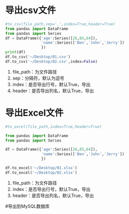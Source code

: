 # 导出csv文件
```python
#to_csv(file_path,sep=',',index=True,header=True)
from pandas import DataFrame
from pandas import Series
df = DataFrame({'age':Series([26,85,64]),
                'name':Series(['Ben','John','Jerry'])
                })
print(df)
df.to_csv('~/Desktop/01.csv')
df.to_csv('~/Desktop/02.csv',index=False)
```
1. file_path：为文件路径
2. sep：分隔符，默认为逗号
3. index：是否导出行号，默认True，导出
4. header：是否导出列名，默认True，导出

# 导出Excel文件
```python
#to_excel(file_path,index=True,header=True)

from pandas import DataFrame
from pandas import Series

df = DataFrame({'age':Series([26,85,64]),
                'name':Series(['Ben','John','Jerry'])
                })

df.to_excel('~/Desktop/01.xlsx')
df.to_excel('~/Desktop/02.xlsx')
```
1. file_path：为文件路径
2. index：是否导出行号，默认True，导出
3. header：是否导出列名，默认True，导出

#导出到MySQL数据库